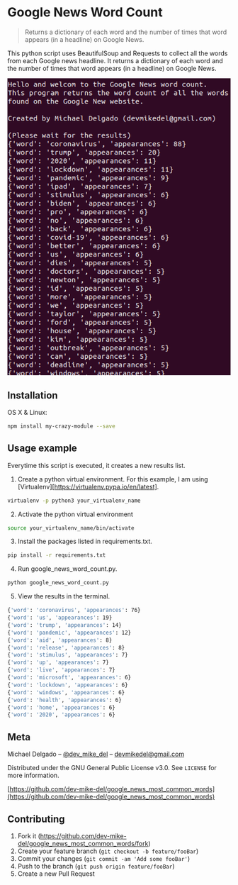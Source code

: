 # Google News Word Count
> Returns a dictionary of each word and the number of times that word appears (in a headline) on Google News.

<!-- [![NPM Version][npm-image]][npm-url]
[![Build Status][travis-image]][travis-url]
[![Downloads Stats][npm-downloads]][npm-url] -->

This python script uses BeautifulSoup and Requests to collect all the words from each Google news headline. It returns a dictionary of each word and the number of times that word appears (in a headline) on Google News.

![](readme_images/screen_shot_1.png)

## Installation

OS X & Linux:

```sh
npm install my-crazy-module --save
```

<!-- Windows:

```sh
edit autoexec.bat
``` -->

## Usage example

Everytime this script is executed, it creates a new results list.

1. Create a python virtual environment. For this example, I am using [Virtualenv][https://virtualenv.pypa.io/en/latest].
```sh
virtualenv -p python3 your_virtualenv_name
```
2. Activate the python virtual environment
```sh
source your_virtualenv_name/bin/activate
```
3. Install the packages listed in requirements.txt.
```sh
pip install -r requirements.txt
```
4. Run google_news_word_count.py.
```sh
python google_news_word_count.py
```
5. View the results in the terminal.
```sh
{'word': 'coronavirus', 'appearances': 76}
{'word': 'us', 'appearances': 19}
{'word': 'trump', 'appearances': 14}
{'word': 'pandemic', 'appearances': 12}
{'word': 'aid', 'appearances': 8}
{'word': 'release', 'appearances': 8}
{'word': 'stimulus', 'appearances': 7}
{'word': 'up', 'appearances': 7}
{'word': 'live', 'appearances': 7}
{'word': 'microsoft', 'appearances': 6}
{'word': 'lockdown', 'appearances': 6}
{'word': 'windows', 'appearances': 6}
{'word': 'health', 'appearances': 6}
{'word': 'home', 'appearances': 6}
{'word': '2020', 'appearances': 6}
```

<!-- _For more examples and usage, please refer to the [Wiki][wiki]._ -->

<!-- ## Development setup

Describe how to install all development dependencies and how to run an automated test-suite of some kind. Potentially do this for multiple platforms.

```sh
make install
npm test
```

## Release History

* 0.2.1
    * CHANGE: Update docs (module code remains unchanged)
* 0.2.0
    * CHANGE: Remove `setDefaultXYZ()`
    * ADD: Add `init()`
* 0.1.1
    * FIX: Crash when calling `baz()` (Thanks @GenerousContributorName!)
* 0.1.0
    * The first proper release
    * CHANGE: Rename `foo()` to `bar()`
* 0.0.1
    * Work in progress -->

## Meta

Michael Delgado – [@dev_mike_del](https://twitter.com/dbader_org) – devmikedel@gmail.com

Distributed under the GNU General Public License v3.0. See ``LICENSE`` for more information.

[https://github.com/dev-mike-del/google_news_most_common_words](https://github.com/dev-mike-del/google_news_most_common_words)

## Contributing

1. Fork it (<https://github.com/dev-mike-del/google_news_most_common_words/fork>)
2. Create your feature branch (`git checkout -b feature/fooBar`)
3. Commit your changes (`git commit -am 'Add some fooBar'`)
4. Push to the branch (`git push origin feature/fooBar`)
5. Create a new Pull Request

<!-- Markdown link & img dfn's -->
[npm-image]: https://img.shields.io/npm/v/datadog-metrics.svg?style=flat-square
[npm-url]: https://npmjs.org/package/datadog-metrics
[npm-downloads]: https://img.shields.io/npm/dm/datadog-metrics.svg?style=flat-square
[travis-image]: https://img.shields.io/travis/dbader/node-datadog-metrics/master.svg?style=flat-square
[travis-url]: https://travis-ci.org/dbader/node-datadog-metrics
[wiki]: https://github.com/yourname/yourproject/wiki